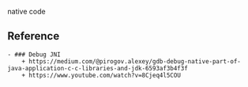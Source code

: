 native code


## Reference
    - ### Debug JNI
        + https://medium.com/@pirogov.alexey/gdb-debug-native-part-of-java-application-c-c-libraries-and-jdk-6593af3b4f3f
        + https://www.youtube.com/watch?v=8Cjeq4l5COU